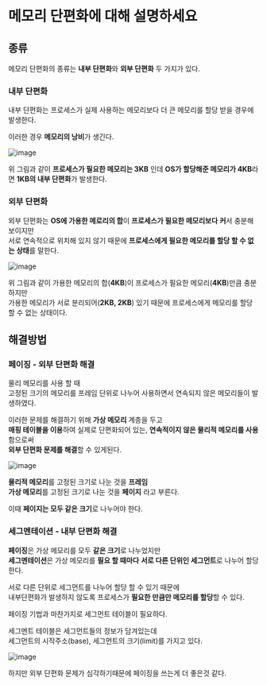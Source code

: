 # 메모리 단편화에 대해 설명하세요



## 종류

메모리 단편화의 종류는 **내부 단편화**와 **외부 단편화** 두 가지가 있다.

### 내부 단편화

내부 단편화는 프로세스가 실제 사용하는 메모리보다 더 큰 메모리를 할당 받을 경우에 발생한다.

이러한 경우 **메모리의 낭비**가 생긴다.

![image](https://user-images.githubusercontent.com/13347548/85362158-b82e1a00-b558-11ea-812b-9d811006154f.png)

위 그림과 같이 **프로세스가 필요한 메모리는 3KB** 인데 **OS가 할당해준 메모리가 4KB**라면 **1KB의 내부 단편화**가 발생한다.

### 외부 단편화

외부 단편화는 **OS에 가용한 메로리의 합**이 **프로세스가 필요한 메모리보다 커**서 충분해 보이지만  
서로 연속적으로 위치해 있지 않기 때문에 **프로세스에게 필요한 메모리를 할당 할 수 없는 상태**를 말한다.



![image](https://user-images.githubusercontent.com/13347548/85362414-528e5d80-b559-11ea-8f00-57d3357f10e7.png)

위 그림과 같이 가용한 메모리의 합(**4KB**)이 프로세스가 필요한 메모리(**4KB**)만큼 충분하지만  
가용한 메모리가 서로 분리되어(**2KB, 2KB**) 있기 때문에 프로세스에게 메모리를 할당 할 수 없는 상태이다.

## 해결방법

### 페이징 - 외부 단편화 해결

물리 메모리를 사용 할 때  
고정된 크기의 메모리를 프레임 단위로 나누어 사용하면서 연속되지 않은 메모리들이 발생하였다.

이러한 문제를 해결하기 위해 **가상 메모리** 계층을 두고  
**매핑 테이블을 이용**하여 실제로 단편화되어 있는, **연속적이지 않은 물리적 메모리를 사용**함으로써  
**외부 단편화 문제를 해결**할 수 있게된다.



![image](https://user-images.githubusercontent.com/13347548/85365536-87ea7980-b560-11ea-9cd7-277b7f8ec4cc.png)

**물리적 메모리**를 고정된 크기로 나눈 것을 **프레임**  
**가상 메모리**를 고정된 크기로 나눈 것을 **페이지** 라고 부른다.

이때 **페이지는 모두 같은 크기**로 나누어야 한다.

### 세그멘테이션 - 내부 단편화 해결

**페이징**은 가상 메모리를 모두 **같은 크기**로 나누었지만  
**세그멘테이션**은 가상 메모리를 **필요 할 때마다** **서로 다른 단위인 세그먼트**로 나누어 할당한다.

서로 다른 단위로 세그먼트를 나누어 할당 할 수 있기 때문에  
내부단편화가 발생하지 않도록 프로세스가 **필요한 만큼만 메모리를 할당**할 수 있다.

페이징 기법과 마찬가지로 세그먼트 테이블이 필요하다.

세그멘트 테이블은 세그먼트들의 정보가 담겨있는데  
세그먼트의 시작주소(base), 세그먼트의 크기(limit)를 가지고 있다.

![image](https://user-images.githubusercontent.com/13347548/85366894-34c5f600-b563-11ea-90cd-7f9f05b7b392.png)

하지만 외부 단편화 문제가 심각하기때문에 페이징을 쓰는게 더 좋은것 같다.